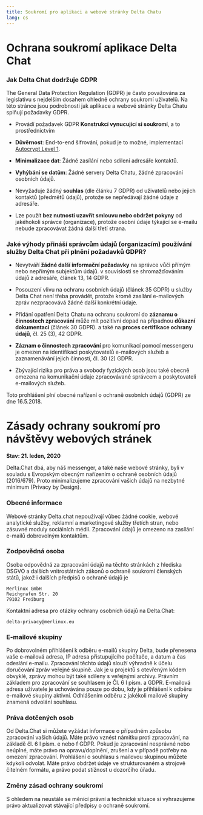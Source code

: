 ```yaml
---
title: Soukromí pro aplikaci a webové stránky Delta Chatu
lang: cs
---
```


# Ochrana soukromí aplikace Delta Chat 

### Jak Delta Chat dodržuje GDPR

The General Data Protection Regulation (GDPR) je často považována 
za legislativu s nejdelším dosahem ohledně ochrany soukromí uživatelů. 
Na této stránce jsou podrobnosti jak aplikace a webové stránky Delta Chatu 
splňují požadavky GDPR. 

- Provádí požadavek GDPR **Konstrukcí vynucující si soukromí**, a to prostřednictvím

 - **Důvěrnost**: End-to-end šifrování, pokud je to možné, implementací [Autocrypt
Level 1](https://autocrypt.org).

  - **Minimalizace dat**: Žádné zasílání nebo sdílení adresáře kontaktů.

  - **Vyhýbání se datům**: Žádné servery Delta Chatu, žádné zpracování osobních údajů.

- Nevyžaduje žádný **souhlas** (dle článku 7 GDPR) od uživatelů nebo jejich kontaktů (předmětů údajů), protože se nepředávají žádné údaje z adresáře.

- Lze použít **bez nutnosti uzavřít smlouvu nebo obdržet pokyny** od jakéhokoli správce (organizace), protože osobní údaje týkající se e-mailu nebude zpracovávat žádná další třetí strana. 


### Jaké výhody přináší správcům údajů (organizacím) používání služby Delta Chat při plnění požadavků GDPR?

- Nevytváří **žádné další informační požadavky** na správce vůči přímým nebo nepřímým subjektům údajů. 
v souvislosti se shromažďováním údajů z adresáře, článek 13, 14 GDPR.

- Posouzení vlivu na ochranu osobních údajů (článek 35 GDPR) u služby Delta Chat není třeba provádět, protože kromě zasílání e-mailových zpráv nezpracovává žádné další konkrétní údaje.

- Přidání opatření Delta Chatu na ochranu soukromí do 
**záznamu o činnostech zpracování** může mít pozitivní dopad 
na případnou **důkazní dokumentaci** (článek 30 GDPR). 
a také na **proces certifikace ochrany údajů**, čl. 25 (3), 42 GDPR.

- **Záznam o činnostech zpracování** pro komunikací pomocí messengeru je
omezen na identifikaci poskytovatelů e-mailových služeb a zaznamenávání jejich činností, čl. 30 (2) GDPR.

- Zbývající rizika pro práva a svobody fyzických osob 
jsou také obecně omezena na komunikační údaje 
zpracovávané správcem a poskytovateli e-mailových služeb.



Toto prohlášení plní obecné nařízení o ochraně osobních údajů (GDPR) ze dne 16.5.2018.

# Zásady ochrany soukromí pro návštěvy webových stránek

**Stav: 21. leden, 2020**

Delta.Chat dbá, aby náš messenger, a také naše webové stránky, byli v souladu 
s Evropským obecným nařízením o ochraně osobních údajů (2016/679). 
Proto minimalizujeme zpracování vašich údajů na nezbytné minimum
(Privacy by Design).

### Obecné informace

Webové stránky Delta.chat nepoužívají vůbec žádné cookie, webové analytické 
služby, reklamní a marketingové služby třetích stran, nebo zásuvné moduly 
sociálních médií. Zpracování údajů je omezeno na zasílání e-mailů dobrovolným
kontaktům.

### Zodpovědná osoba

Osoba odpovědná za zpracování údajů na těchto stránkách z hlediska
DSGVO a dalších vnitrostátních zákonů o ochraně soukromí členských států, jakož i
dalších předpisů o ochraně údajů je

	Merlinux GmbH
	Reichgrafen Str. 20 
	79102 Freiburg

Kontaktní adresa pro otázky ochrany osobních údajů na Delta.Chat:

	delta-privacy@merlinux.eu

### E-mailové skupiny

Po dobrovolném přihlášení k odběru e-mailů skupiny Delta, bude přenesena
vaše e-mailová adresa, IP adresa přistupujícího počítače, a datum a čas odeslání
e-mailu. Zpracování těchto údajů slouží výhradně k účelu doručování zpráv
veřejné skupině. Jak je u projektů s otevřeným kódem obvyklé, zprávy mohou
být také sdíleny s veřejnými archivy. Právním základem pro zpracování se souhlasem
je Čl. 6 I písm. a GDPR. E-mailová adresa uživatele je uchovávána pouze po dobu,
kdy je přihlášení k odběru e-mailové skupiny aktivní. Odhlášením odběru z jakékoli
mailové skupiny znamená odvolání souhlasu.

### Práva dotčených osob

Od Delta.Chat si můžete vyžádat informace o případném způsobu zpracování 
vašich údajů. Máte právo vznést námitku proti zpracování, na základě čl. 6 I písm. e 
nebo f GDPR. Pokud je zpracování nesprávné nebo neúplné, máte právo na
opravu/doplnění, zrušení a v případě potřeby na omezení zpracování. 
Prohlášení o souhlasu s mailovou skupinou můžete kdykoli odvolat. 
Máte právo obdržet údaje ve strukturovaném a strojově čitelném formátu, a 
právo podat stížnost u dozorčího úřadu.

### Změny zásad ochrany soukromí

S ohledem na neustále se měnící právní a technické situace si
vyhrazujeme právo aktualizovat stávající předpisy o ochraně soukromí.


